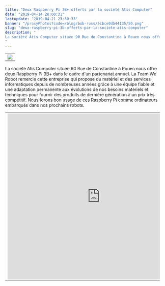 ```yaml
---
title: "Deux Raspberry Pi 3B+ offerts par la société Atis Computer"
date: "2019-04-14 20:00:31"
lastupdate: "2019-04-21 23:30:33"
banner: "/proxyPhotos?code=/blog/bob-ross/5cbce0db44135/50.png"
slug: "deux-raspberry-pi-3b-offerts-par-la-societe-atis-computer"
description: " 
La société Atis Computer située 90 Rue de Constantine à Rouen nous offre deux Raspberry Pi 3B+ dans le cadre d'un partenariat annuel.
"
---
```

<div align="center">
<table>
<tr>
<td><img src="/proxyPhotos?code=/blog/bob-ross/5cb37026179dd/50.jpg"></td>
</tr>
</table>
</div>
La société Atis Computer située 90 Rue de Constantine à Rouen nous offre deux Raspberry Pi 3B+ dans le cadre d'un partenariat annuel. La Team We Robot remercie cette entreprise qui propose du matériel et des services informatiques depuis de nombreuses années grâce à une équipe fiable et une adaptation permanente aux évolutions de nos besoins matériels et techniques pour fournir des produits de dernière génération à un prix très compétitif. Nous ferons bon usage de ces Raspberry Pi comme ordinateurs embarqués dans nos prochains robots.
<div align="center">
<table>
<tr>
<td><iframe src="https://www.google.com/maps/embed?pb=!1m18!1m12!1m3!1d2593.960933948313!2d1.0726292153623393!3d49.447455367003194!2m3!1f0!2f0!3f0!3m2!1i1024!2i768!4f13.1!3m3!1m2!1s0x47e0dde405154713%3A0x3f62cc8131ac568!2sAtis+Computer!5e0!3m2!1sfr!2sfr!4v1555266052385!5m2!1sfr!2sfr" width="600" height="540" frameborder="0" style="border:0" allowfullscreen></iframe></td>
</tr>
</table>
</div>
    